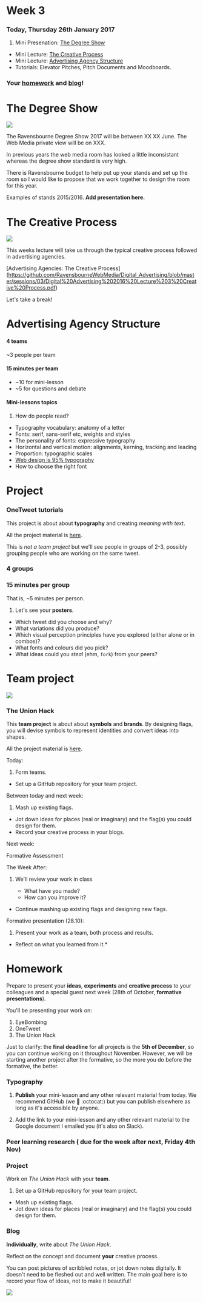 # Week 3

### Today, Thursday 26th January 2017

1. Mini Presenation: [The Degree Show](#the-degree-show)
* Mini Lecture: [The Creative Process](#the-creative-process)   
* Mini Lecture: [Advertising Agency Structure](#advertising-agency-structure)
* Tutorials: Elevator Pitches, Pitch Documents and Moodboards. 

### Your [homework](#homework) and [blog](#blog)!

# The Degree Show

![](https://github.com/RavensbourneWebMedia/Digital_Advertising/blob/master/sessions/03/Degree_Show_1_Small.png)

The Ravensbourne Degree Show 2017 will be between XX XX June. The Web Media private view will be on XXX. 

In previous years the web media room has looked a little inconsistant whereas the degree show standard is very high. 

There is Ravensbourne budget to help put up your stands and set up the room so I would like to propose that we work together to design the room for this year. 

Examples of stands 2015/2016. **Add presentation here.** 


# The Creative Process

![](https://github.com/RavensbourneWebMedia/Digital_Advertising/blob/master/sessions/03/The%20Creative%20Process.jpg)

This weeks lecture will take us through the typical creative process followed in advertising agencies. 

[Advertising Agencies: The Creative Process] (https://github.com/RavensbourneWebMedia/Digital_Advertising/blob/master/sessions/03/Digital%20Advertising%202016%20Lecture%203%20Creative%20Process.pdf)


Let's take a break!

# Advertising Agency Structure



<!-- 

Talk about transferable life skills?

Have a quick convo about feedback from last week (they should have blogged about this)

-->

<!--### Let the peer learning begin-->

#### 4 teams

~3 people per team 

#### 15 minutes per team

* ~10 for mini-lesson 
* ~5 for questions and debate

#### Mini-lessons topics

1. How do people read? 
* Typography vocabulary: anatomy of a letter
* Fonts: serif, sans-serif etc, weights and styles 
* The personality of fonts: expressive typography
* Horizontal and vertical motion: alignments, kerning, tracking and leading 
* Proportion: typographic scales
* [Web design is 95% typography](https://ia.net/know-how/the-web-is-all-about-typography-period) 
* How to choose the right font


# Project

### OneTweet tutorials

This project is about about **typography** and creating *meaning with text*.

All the project material is [here](../../projects/one-tweet).

This is *not a team project* but we'll see people in groups of 2-3, possibly grouping people who are working on the same tweet.

### 4 groups

### 15 minutes per group 

That is, ~5 minutes per person.

1. Let's see your **posters**.
* Which tweet did you choose and why?
* What variations did you produce? 
* Which visual perception principles have you explored (either alone or in combos)?
* What fonts and colours did you pick?
* What ideas could you *steal* (ehm, `fork`) from your peers?


# Team project

![](../../projects/union-hack/assets/net-flag.gif)

### The Union Hack 

This **team project** is about about **symbols** and **brands**. By designing flags, you will devise symbols to represent identities and convert ideas into shapes. 

All the project material is [here](../../projects/union-hack).

Today:

1. Form teams.
* Set up a GitHub repository for your team project.

Between today and next week:

1. Mash up existing flags.
* Jot down ideas for places (real or imaginary) and the flag(s) you could design for them. 
* Record your creative process in your blogs.

Next week:

Formative Assessment

The Week After:

1. We'll review your work in class
	
	* What have you made?
	* How can you improve it?
* Continue mashing up existing flags and designing new flags.	

Formative presentation (28.10):

1. Present your work as a team, both process and results.
* Reflect on what you learned from it.* 
 

# Homework

Prepare to present your **ideas**, **experiments** and **creative process** to your colleagues and a special guest next week (28th of October, **formative presentations**).

You'll be presenting your work on:

1. EyeBombing
2. OneTweet
3. The Union Hack

Just to clarify: the **final deadline** for all projects is the **5th of December**, so you can continue working on it throughout November. However, we will be starting another project after the formative, so the more you do before the formative, the better.

### Typography

1. **Publish** your mini-lesson and any other relevant material from today. We recommend GitHub (we :green_heart: :octocat:) but you can publish elsewhere as long as it's accessible by anyone.

2. Add the link to your mini-lesson and any other relevant material to the Google document I emailed you (it's also on Slack).

### Peer learning research ( due for the week after next, Friday 4th Nov)

### Project 

Work on *The Union Hack* with your **team**.

1. Set up a GitHub repository for your team project.
* Mash up existing flags.
* Jot down ideas for places (real or imaginary) and the flag(s) you could design for them.


### Blog 

**Individually**, write about *The Union Hack*. 

Reflect on the concept and document **your** creative process. 

You can post pictures of scribbled notes, or jot down notes digitally. It doesn't need to be fleshed out and well written. The main goal here is to record your flow of ideas, not to make it beautiful!

[![](assets/the-creative-process.jpg)](https://dribbble.com/shots/1826840--lunchtimedrawings-The-Creative-Process)